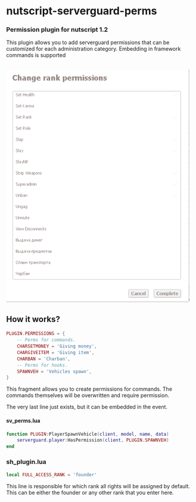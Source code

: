 # nutscript-serverguard-perms

### Permission plugin for nutscript 1.2

This plugin allows you to add serverguard permissions that can be customized for each administration category. Embedding in framework commands is supported<br><br>

![Example prview](https://raw.githubusercontent.com/Dobytchick/nutscript-serverguard-perms/main/perms.png)

## How it works?

```lua
PLUGIN.PERMISSIONS = {
    -- Perms for commands.
    CHARSETMONEY = 'Giving money',
    CHARGIVEITEM = 'Giving item',
    CHARBAN = 'Charban',
    -- Perms for hooks.
    SPAWNVEH = 'Vehicles spawn',
}
```

This fragment allows you to create permissions for commands. The commands themselves will be overwritten and require permission.

The very last line just exists, but it can be embedded in the event.

#### sv_perms.lua
```lua
function PLUGIN:PlayerSpawnVehicle(client, model, name, data)
    serverguard.player:HasPermission(client, PLUGIN.SPAWNVEH)
end
```

### sh_plugin.lua

```lua
local FULL_ACCESS_RANK = 'founder'
```

This line is responsible for which rank all rights will be assigned by default. This can be either the founder or any other rank that you enter here.
